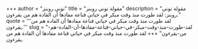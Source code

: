 +++
author = "توني روبنز"
title = "مقولة توني روبنز"
description = "مقولة توني روبنز: لقد طورت منذ وقت مبكر في حياتي قناعة مفادها أن القادة هم من يقرءون."
quote = '''لقد طورت منذ وقت مبكر في حياتي قناعة مفادها أن القادة هم من يقرءون.''' 
slug = "لقد-طورت-منذ-وقت-مبكر-في-حياتي-قناعة-مفادها-أن-القادة-هم-من-يقرءون"
+++
لقد طورت منذ وقت مبكر في حياتي قناعة مفادها أن القادة هم من يقرءون.
